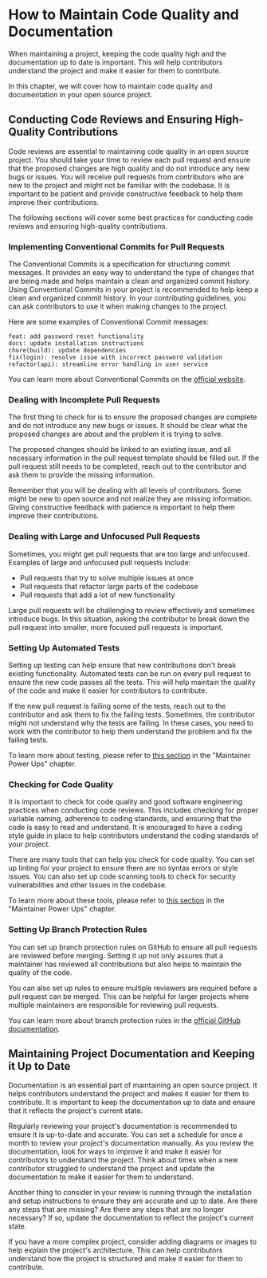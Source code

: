 # How to Maintain Code Quality and Documentation

When maintaining a project, keeping the code quality high and the documentation up to date is important. This will help contributors understand the project and make it easier for them to contribute.

In this chapter, we will cover how to maintain code quality and documentation in your open source project.

## Conducting Code Reviews and Ensuring High-Quality Contributions

Code reviews are essential to maintaining code quality in an open source project. You should take your time to review each pull request and ensure that the proposed changes are high quality and do not introduce any new bugs or issues. You will receive pull requests from contributors who are new to the project and might not be familiar with the codebase. It is important to be patient and provide constructive feedback to help them improve their contributions.

The following sections will cover some best practices for conducting code reviews and ensuring high-quality contributions.

### Implementing Conventional Commits for Pull Requests

The Conventional Commits is a specification for structuring commit messages. It provides an easy way to understand the type of changes that are being made and helps maintain a clean and organized commit history. Using Conventional Commits in your project is recommended to help keep a clean and organized commit history. In your contributing guidelines, you can ask contributors to use it when making changes to the project.

Here are some examples of Conventional Commit messages:

```
feat: add password reset functionality
docs: update installation instructions
chore(build): update dependencies
fix(login): resolve issue with incorrect password validation
refactor(api): streamline error handling in user service
```

You can learn more about Conventional Commits on the [official website](https://www.conventionalcommits.org/en/v1.0.0/).

### Dealing with Incomplete Pull Requests

The first thing to check for is to ensure the proposed changes are complete and do not introduce any new bugs or issues. It should be clear what the proposed changes are about and the problem it is trying to solve.

The proposed changes should be linked to an existing issue, and all necessary information in the pull request template should be filled out. If the pull request still needs to be completed, reach out to the contributor and ask them to provide the missing information.

Remember that you will be dealing with all levels of contributors. Some might be new to open source and not realize they are missing information. Giving constructive feedback with patience is important to help them improve their contributions.

### Dealing with Large and Unfocused Pull Requests

Sometimes, you might get pull requests that are too large and unfocused. Examples of large and unfocused pull requests include:

- Pull requests that try to solve multiple issues at once
- Pull requests that refactor large parts of the codebase
- Pull requests that add a lot of new functionality

Large pull requests will be challenging to review effectively and sometimes introduce bugs. In this situation, asking the contributor to break down the pull request into smaller, more focused pull requests is important.

### Setting Up Automated Tests

Setting up testing can help ensure that new contributions don't break existing functionality. Automated tests can be run on every pull request to ensure the new code passes all the tests. This will help maintain the quality of the code and make it easier for contributors to contribute.

If the new pull request is failing some of the tests, reach out to the contributor and ask them to fix the failing tests. Sometimes, the contributor might not understand why the tests are failing. In these cases, you need to work with the contributor to help them understand the problem and fix the failing tests.

To learn more about testing, please refer to [this section](/maintainer-powerups.md#testing) in the "Maintainer Power Ups" chapter.

### Checking for Code Quality

It is important to check for code quality and good software engineering practices when conducting code reviews. This includes checking for proper variable naming, adherence to coding standards, and ensuring that the code is easy to read and understand. It is encouraged to have a coding style guide in place to help contributors understand the coding standards of your project.

There are many tools that can help you check for code quality. You can set up linting for your project to ensure there are no syntax errors or style issues. You can also set up code scanning tools to check for security vulnerabilities and other issues in the codebase.

To learn more about these tools, please refer to [this section](/maintainer-powerups.md#code-scanning-tools) in the "Maintainer Power Ups" chapter.

### Setting Up Branch Protection Rules

You can set up branch protection rules on GitHub to ensure all pull requests are reviewed before merging. Setting it up not only assures that a maintainer has reviewed all contributions but also helps to maintain the quality of the code.

You can also set up rules to ensure multiple reviewers are required before a pull request can be merged. This can be helpful for larger projects where multiple maintainers are responsible for reviewing pull requests.

You can learn more about branch protection rules in the [official GitHub documentation](https://docs.github.com/en/repositories/configuring-branches-and-merges-in-your-repository/managing-protected-branches/managing-a-branch-protection-rule#about-branch-protection-rules).

## Maintaining Project Documentation and Keeping it Up to Date

Documentation is an essential part of maintaining an open source project. It helps contributors understand the project and makes it easier for them to contribute. It is important to keep the documentation up to date and ensure that it reflects the project's current state.

Regularly reviewing your project's documentation is recommended to ensure it is up-to-date and accurate. You can set a schedule for once a month to review your project's documentation manually. As you review the documentation, look for ways to improve it and make it easier for contributors to understand the project. Think about times when a new contributor struggled to understand the project and update the documentation to make it easier for them to understand.

Another thing to consider in your review is running through the installation and setup instructions to ensure they are accurate and up to date. Are there any steps that are missing? Are there any steps that are no longer necessary? If so, update the documentation to reflect the project's current state.

If you have a more complex project, consider adding diagrams or images to help explain the project's architecture. This can help contributors understand how the project is structured and make it easier for them to contribute.
